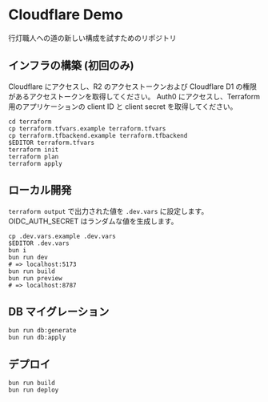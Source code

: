 # Cloudflare Demo

行灯職人への道の新しい構成を試すためのリポジトリ

## インフラの構築 (初回のみ)

Cloudflare にアクセスし、R2 のアクセストークンおよび Cloudflare D1 の権限があるアクセストークンを取得してください。
Auth0 にアクセスし、Terraform 用のアプリケーションの client ID と client secret を取得してください。

```
cd terraform
cp terraform.tfvars.example terraform.tfvars
cp terraform.tfbackend.example terraform.tfbackend
$EDITOR terraform.tfvars
terraform init
terraform plan
terraform apply
```

## ローカル開発

`terraform output` で出力された値を `.dev.vars` に設定します。
OIDC_AUTH_SECRET はランダムな値を生成します。

```
cp .dev.vars.example .dev.vars
$EDITOR .dev.vars
bun i
bun run dev
# => localhost:5173
bun run build
bun run preview
# => localhost:8787
```

## DB マイグレーション

```
bun run db:generate
bun run db:apply
```

## デプロイ

```
bun run build
bun run deploy
```
